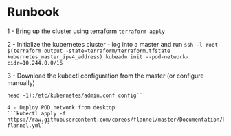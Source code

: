 # Runbook
1 - Bring up the cluster using terraform
```terraform apply```

2 - Initialize the kubernetes cluster - log into a master and run
```ssh -l root $(terraform output -state=terraform/terraform.tfstate kubernetes_master_ipv4_address) kubeadm init --pod-network-cidr=10.244.0.0/16```

3 - Download the kubectl configuration from the master (or configure manually)
```scp root@$(cd terraform; terraform output kubernetes_master_ipv4_address |
head -1):/etc/kubernetes/admin.conf config```

4 - Deploy POD network from desktop
```kubectl apply -f https://raw.githubusercontent.com/coreos/flannel/master/Documentation/kube-flannel.yml```
